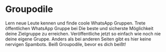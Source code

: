 # Groupodile
Lern neue Leute kennen und finde coole WhatsApp Gruppen. Trete öffentlichen WhatsApp Gruppe bei Die beste und sicherste Möglichkeit deine Zielgruppe zu erreichen. Veröffentliche jetzt so einfach wie noch nie deine eigene Gruppe. Anders als bei anderen Seiten gibt es hier keine nervigen Spambots. Beiß Groupodile, bevor es dich beißt!
